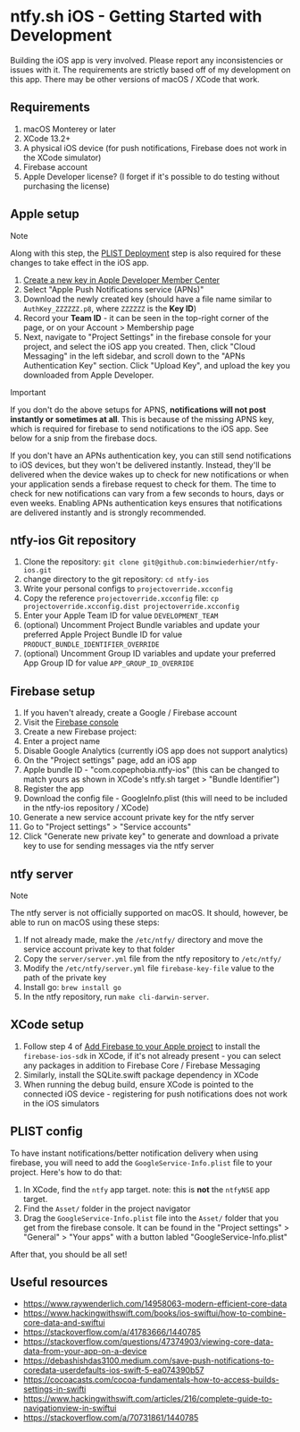 # ntfy.sh iOS - Getting Started with Development

Building the iOS app is very involved. Please report any inconsistencies or issues with it. The requirements are
strictly based off of my development on this app. There may be other versions of macOS / XCode that work.

## Requirements

1. macOS Monterey or later
1. XCode 13.2+
1. A physical iOS device (for push notifications, Firebase does not work in the XCode simulator)
1. Firebase account
1. Apple Developer license? (I forget if it's possible to do testing without purchasing the license)

## Apple setup

> [!NOTE]
> Along with this step, the [PLIST Deployment](#plist-deployment-and-configuration) step is also required
> for these changes to take effect in the iOS app.

1. [Create a new key in Apple Developer Member Center](https://developer.apple.com/account/resources/authkeys/add)
  1. Select "Apple Push Notifications service (APNs)"
1. Download the newly created key (should have a file name similar to `AuthKey_ZZZZZZ.p8`, where `ZZZZZZ` is the **Key ID**)
1. Record your **Team ID** - it can be seen in the top-right corner of the page, or on your Account > Membership page
1. Next, navigate to "Project Settings" in the firebase console for your project, and select the iOS app you created. Then, click "Cloud Messaging" in the left sidebar, and
scroll down to the "APNs Authentication Key" section. Click "Upload Key", and upload the key you downloaded from Apple Developer.

> [!IMPORTANT]
> If you don't do the above setups for APNS, **notifications will not post instantly or sometimes at all**. This is because of the missing APNS key, which is required for
> firebase to send notifications to the iOS app. See below for a snip from the firebase docs.

If you don't have an APNs authentication key, you can still send notifications to iOS devices, but they won't be delivered
instantly. Instead, they'll be delivered when the device wakes up to check for new notifications or when your application
sends a firebase request to check for them. The time to check for new notifications can vary from a few seconds to hours,
days or even weeks. Enabling APNs authentication keys ensures that notifications are delivered instantly and is strongly
recommended.

## ntfy-ios Git repository

1. Clone the repository: `git clone git@github.com:binwiederhier/ntfy-ios.git`
1. change directory to the git repository: `cd ntfy-ios`
1. Write your personal configs to `projectoverride.xcconfig`
  1. Copy the reference `projectoverride.xcconfig` file: `cp projectoverride.xcconfig.dist projectoverride.xcconfig`
  1. Enter your Apple Team ID for value `DEVELOPMENT_TEAM`
  1. (optional) Uncomment Project Bundle variables and update your preferred Apple Project Bundle ID for value `PRODUCT_BUNDLE_IDENTIFIER_OVERRIDE`
  1. (optional) Uncomment Group ID variables and update your preferred App Group ID for value `APP_GROUP_ID_OVERRIDE`


## Firebase setup

1. If you haven't already, create a Google / Firebase account
1. Visit the [Firebase console](https://console.firebase.google.com)
1. Create a new Firebase project:
  1. Enter a project name
  1. Disable Google Analytics (currently iOS app does not support analytics)
1. On the "Project settings" page, add an iOS app
  1. Apple bundle ID - "com.copephobia.ntfy-ios" (this can be changed to match yours as shown in XCode's ntfy.sh target > "Bundle Identifier")
  1. Register the app
  1. Download the config file - GoogleInfo.plist (this will need to be included in the ntfy-ios repository / XCode)
1. Generate a new service account private key for the ntfy server
  1. Go to "Project settings" > "Service accounts"
  1. Click "Generate new private key" to generate and download a private key to use for sending messages via the ntfy server


## ntfy server

> [!NOTE]
> The ntfy server is not officially supported on macOS.
> It should, however, be able to run on macOS using these steps:

1. If not already made, make the `/etc/ntfy/` directory and move the service account private key to that folder
1. Copy the `server/server.yml` file from the ntfy repository to `/etc/ntfy/`
1. Modify the `/etc/ntfy/server.yml` file `firebase-key-file` value to the path of the private key
1. Install go: `brew install go`
1. In the ntfy repository, run `make cli-darwin-server`.

## XCode setup

1. Follow step 4 of [Add Firebase to your Apple project](https://firebase.google.com/docs/ios/setup) to install the
   `firebase-ios-sdk` in XCode, if it's not already present - you can select any packages in addition to Firebase Core / Firebase Messaging
1. Similarly, install the SQLite.swift package dependency in XCode
1. When running the debug build, ensure XCode is pointed to the connected iOS device - registering for push notifications does not work in the iOS simulators

## PLIST config

To have instant notifications/better notification delivery when using firebase, you will need to add the
`GoogleService-Info.plist` file to your project. Here's how to do that:

1. In XCode, find the `ntfy` app target. note: this is **not** the `ntfyNSE` app target.
1. Find the `Asset/` folder in the project navigator
1. Drag the `GoogleService-Info.plist` file into the `Asset/` folder that you get from the firebase console. It can be
   found in the "Project settings" > "General" > "Your apps"  with a button labled "GoogleService-Info.plist"

After that, you should be all set!

## Useful resources

- https://www.raywenderlich.com/14958063-modern-efficient-core-data
- https://www.hackingwithswift.com/books/ios-swiftui/how-to-combine-core-data-and-swiftui
- https://stackoverflow.com/a/41783666/1440785
- https://stackoverflow.com/questions/47374903/viewing-core-data-data-from-your-app-on-a-device
- https://debashishdas3100.medium.com/save-push-notifications-to-coredata-userdefaults-ios-swift-5-ea074390b57
- https://cocoacasts.com/cocoa-fundamentals-how-to-access-builds-settings-in-swifti
- https://www.hackingwithswift.com/articles/216/complete-guide-to-navigationview-in-swiftui
- https://stackoverflow.com/a/70731861/1440785
